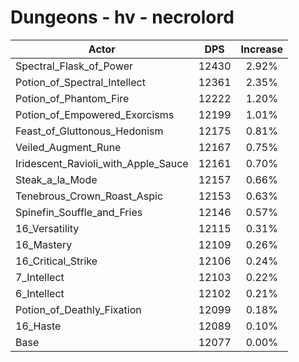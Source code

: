 # Dungeons - hv - necrolord
| Actor | DPS | Increase |
|---|:---:|:---:|
|Spectral_Flask_of_Power|12430|2.92%|
|Potion_of_Spectral_Intellect|12361|2.35%|
|Potion_of_Phantom_Fire|12222|1.20%|
|Potion_of_Empowered_Exorcisms|12199|1.01%|
|Feast_of_Gluttonous_Hedonism|12175|0.81%|
|Veiled_Augment_Rune|12167|0.75%|
|Iridescent_Ravioli_with_Apple_Sauce|12161|0.70%|
|Steak_a_la_Mode|12157|0.66%|
|Tenebrous_Crown_Roast_Aspic|12153|0.63%|
|Spinefin_Souffle_and_Fries|12146|0.57%|
|16_Versatility|12115|0.31%|
|16_Mastery|12109|0.26%|
|16_Critical_Strike|12106|0.24%|
|7_Intellect|12103|0.22%|
|6_Intellect|12102|0.21%|
|Potion_of_Deathly_Fixation|12099|0.18%|
|16_Haste|12089|0.10%|
|Base|12077|0.00%|
